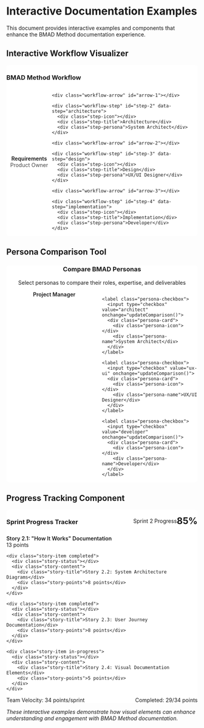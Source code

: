 ﻿# Interactive Documentation Examples

This document provides interactive examples and components that enhance the BMAD Method documentation experience.

## Interactive Workflow Visualizer

<div class="workflow-visualizer">
  <div class="workflow-header">
    <h3>BMAD Method Workflow</h3>
    <div class="workflow-controls">
      <button class="btn-play" onclick="startWorkflow()"> Start</button>
      <button class="btn-reset" onclick="resetWorkflow()"> Reset</button>
    </div>
  </div>
  
  <div class="workflow-canvas">
    <div class="workflow-step" id="step-1" data-step="requirements">
      <div class="step-icon"></div>
      <div class="step-title">Requirements</div>
      <div class="step-persona">Product Owner</div>
    </div>
    
    <div class="workflow-arrow" id="arrow-1"></div>
    
    <div class="workflow-step" id="step-2" data-step="architecture">
      <div class="step-icon"></div>
      <div class="step-title">Architecture</div>
      <div class="step-persona">System Architect</div>
    </div>
    
    <div class="workflow-arrow" id="arrow-2"></div>
    
    <div class="workflow-step" id="step-3" data-step="design">
      <div class="step-icon"></div>
      <div class="step-title">Design</div>
      <div class="step-persona">UX/UI Designer</div>
    </div>
    
    <div class="workflow-arrow" id="arrow-3"></div>
    
    <div class="workflow-step" id="step-4" data-step="implementation">
      <div class="step-icon"></div>
      <div class="step-title">Implementation</div>
      <div class="step-persona">Developer</div>
    </div>
  </div>
  
  <div class="workflow-details" id="workflow-details">
    <div class="detail-panel" id="detail-requirements">
      <h4>Requirements Phase</h4>
      <p>Product Owner defines project scope, user stories, and acceptance criteria.</p>
      <ul>
        <li>Stakeholder interviews</li>
        <li>User story creation</li>
        <li>Acceptance criteria definition</li>
      </ul>
    </div>
    
    <div class="detail-panel" id="detail-architecture">
      <h4>Architecture Phase</h4>
      <p>System Architect designs technical approach and system structure.</p>
      <ul>
        <li>Technology selection</li>
        <li>System design</li>
        <li>Integration planning</li>
      </ul>
    </div>
    
    <div class="detail-panel" id="detail-design">
      <h4>Design Phase</h4>
      <p>UX/UI Designer creates user experience and interface specifications.</p>
      <ul>
        <li>User experience design</li>
        <li>Interface mockups</li>
        <li>Design system components</li>
      </ul>
    </div>
    
    <div class="detail-panel" id="detail-implementation">
      <h4>Implementation Phase</h4>
      <p>Developer builds the solution according to specifications.</p>
      <ul>
        <li>Code implementation</li>
        <li>Testing and validation</li>
        <li>Documentation</li>
      </ul>
    </div>
  </div>
</div>

<script>
function startWorkflow() {
  const steps = document.querySelectorAll('.workflow-step');
  const arrows = document.querySelectorAll('.workflow-arrow');
  
  steps.forEach(step => step.classList.remove('active', 'completed'));
  arrows.forEach(arrow => arrow.classList.remove('active'));
  
  let currentStep = 0;
  const interval = setInterval(() => {
    if (currentStep > 0) {
      steps[currentStep - 1].classList.remove('active');
      steps[currentStep - 1].classList.add('completed');
      arrows[currentStep - 1].classList.add('active');
    }
    
    if (currentStep < steps.length) {
      steps[currentStep].classList.add('active');
      showStepDetails(steps[currentStep].dataset.step);
      currentStep++;
    } else {
      clearInterval(interval);
    }
  }, 2000);
}

function resetWorkflow() {
  const steps = document.querySelectorAll('.workflow-step');
  const arrows = document.querySelectorAll('.workflow-arrow');
  
  steps.forEach(step => step.classList.remove('active', 'completed'));
  arrows.forEach(arrow => arrow.classList.remove('active'));
  
  document.getElementById('workflow-details').style.display = 'none';
}

function showStepDetails(stepName) {
  const detailsContainer = document.getElementById('workflow-details');
  const panels = document.querySelectorAll('.detail-panel');
  
  panels.forEach(panel => panel.style.display = 'none');
  document.getElementById(`detail-${stepName}`).style.display = 'block';
  detailsContainer.style.display = 'block';
}
</script>

<style>
.workflow-visualizer {
  border: 1px solid var(--bmad-gray-200);
  border-radius: 8px;
  padding: var(--space-6);
  margin: var(--space-6) 0;
  background: white;
}

.workflow-header {
  display: flex;
  justify-content: space-between;
  align-items: center;
  margin-bottom: var(--space-6);
}

.workflow-controls button {
  margin-left: var(--space-2);
  padding: var(--space-2) var(--space-4);
  border: none;
  border-radius: 4px;
  background: var(--bmad-primary);
  color: white;
  cursor: pointer;
}

.workflow-canvas {
  display: flex;
  align-items: center;
  justify-content: space-between;
  margin-bottom: var(--space-6);
}

.workflow-step {
  text-align: center;
  padding: var(--space-4);
  border: 2px solid var(--bmad-gray-300);
  border-radius: 8px;
  background: var(--bmad-gray-50);
  transition: all 0.3s ease;
  min-width: 120px;
}

.workflow-step.active {
  border-color: var(--bmad-primary);
  background: var(--bmad-primary);
  color: white;
  transform: scale(1.05);
}

.workflow-step.completed {
  border-color: var(--bmad-success);
  background: var(--bmad-success);
  color: white;
}

.step-icon {
  font-size: 2rem;
  margin-bottom: var(--space-2);
}

.step-title {
  font-weight: 600;
  margin-bottom: var(--space-1);
}

.step-persona {
  font-size: 0.875rem;
  opacity: 0.8;
}

.workflow-arrow {
  width: 40px;
  height: 2px;
  background: var(--bmad-gray-300);
  position: relative;
  transition: background-color 0.3s ease;
}

.workflow-arrow.active {
  background: var(--bmad-success);
}

.workflow-arrow::after {
  content: '';
  position: absolute;
  right: -6px;
  top: -4px;
  width: 0;
  height: 0;
  border-left: 8px solid var(--bmad-gray-300);
  border-top: 5px solid transparent;
  border-bottom: 5px solid transparent;
  transition: border-left-color 0.3s ease;
}

.workflow-arrow.active::after {
  border-left-color: var(--bmad-success);
}

.workflow-details {
  display: none;
  background: var(--bmad-gray-50);
  border-radius: 6px;
  padding: var(--space-4);
}

.detail-panel {
  display: none;
}

.detail-panel h4 {
  color: var(--bmad-primary);
  margin-bottom: var(--space-2);
}

.detail-panel ul {
  margin-left: var(--space-4);
}
</style>

## Persona Comparison Tool

<div class="persona-comparison">
  <div class="comparison-header">
    <h3>Compare BMAD Personas</h3>
    <p>Select personas to compare their roles, expertise, and deliverables</p>
  </div>
  
  <div class="persona-selector-grid">
    <label class="persona-checkbox">
      <input type="checkbox" value="pm" onchange="updateComparison()">
      <div class="persona-card">
        <div class="persona-icon"></div>
        <div class="persona-name">Project Manager</div>
      </div>
    </label>
    
    <label class="persona-checkbox">
      <input type="checkbox" value="architect" onchange="updateComparison()">
      <div class="persona-card">
        <div class="persona-icon"></div>
        <div class="persona-name">System Architect</div>
      </div>
    </label>
    
    <label class="persona-checkbox">
      <input type="checkbox" value="ux-ui" onchange="updateComparison()">
      <div class="persona-card">
        <div class="persona-icon"></div>
        <div class="persona-name">UX/UI Designer</div>
      </div>
    </label>
    
    <label class="persona-checkbox">
      <input type="checkbox" value="developer" onchange="updateComparison()">
      <div class="persona-card">
        <div class="persona-icon"></div>
        <div class="persona-name">Developer</div>
      </div>
    </label>
  </div>
  
  <div class="comparison-table" id="comparison-table" style="display: none;">
    <table>
      <thead>
        <tr>
          <th>Aspect</th>
          <th class="persona-column" data-persona="pm">Project Manager</th>
          <th class="persona-column" data-persona="architect">System Architect</th>
          <th class="persona-column" data-persona="ux-ui">UX/UI Designer</th>
          <th class="persona-column" data-persona="developer">Developer</th>
        </tr>
      </thead>
      <tbody>
        <tr>
          <td><strong>Primary Focus</strong></td>
          <td class="persona-cell" data-persona="pm">Project coordination and delivery</td>
          <td class="persona-cell" data-persona="architect">Technical architecture and design</td>
          <td class="persona-cell" data-persona="ux-ui">User experience and interface</td>
          <td class="persona-cell" data-persona="developer">Code implementation and quality</td>
        </tr>
        <tr>
          <td><strong>Key Deliverables</strong></td>
          <td class="persona-cell" data-persona="pm">PRDs, project plans, status reports</td>
          <td class="persona-cell" data-persona="architect">Architecture docs, technical specs</td>
          <td class="persona-cell" data-persona="ux-ui">Wireframes, prototypes, design systems</td>
          <td class="persona-cell" data-persona="developer">Code, tests, documentation</td>
        </tr>
        <tr>
          <td><strong>Expertise Areas</strong></td>
          <td class="persona-cell" data-persona="pm">Planning, stakeholder management</td>
          <td class="persona-cell" data-persona="architect">System design, technology selection</td>
          <td class="persona-cell" data-persona="ux-ui">User research, visual design</td>
          <td class="persona-cell" data-persona="developer">Programming, testing, optimization</td>
        </tr>
        <tr>
          <td><strong>Typical Timeline</strong></td>
          <td class="persona-cell" data-persona="pm">Throughout project lifecycle</td>
          <td class="persona-cell" data-persona="architect">Early planning and design phases</td>
          <td class="persona-cell" data-persona="ux-ui">Design and early development</td>
          <td class="persona-cell" data-persona="developer">Implementation and testing phases</td>
        </tr>
      </tbody>
    </table>
  </div>
</div>

<script>
const personaData = {
  pm: { name: 'Project Manager', icon: '' },
  architect: { name: 'System Architect', icon: '' },
  'ux-ui': { name: 'UX/UI Designer', icon: '' },
  developer: { name: 'Developer', icon: '' }
};

function updateComparison() {
  const checkboxes = document.querySelectorAll('.persona-checkbox input[type="checkbox"]');
  const selectedPersonas = Array.from(checkboxes)
    .filter(cb => cb.checked)
    .map(cb => cb.value);
  
  const table = document.getElementById('comparison-table');
  const columns = document.querySelectorAll('.persona-column');
  const cells = document.querySelectorAll('.persona-cell');
  
  if (selectedPersonas.length === 0) {
    table.style.display = 'none';
    return;
  }
  
  table.style.display = 'block';
  
  // Show/hide columns based on selection
  columns.forEach(column => {
    const persona = column.dataset.persona;
    column.style.display = selectedPersonas.includes(persona) ? 'table-cell' : 'none';
  });
  
  cells.forEach(cell => {
    const persona = cell.dataset.persona;
    cell.style.display = selectedPersonas.includes(persona) ? 'table-cell' : 'none';
  });
}
</script>

<style>
.persona-comparison {
  border: 1px solid var(--bmad-gray-200);
  border-radius: 8px;
  padding: var(--space-6);
  margin: var(--space-6) 0;
  background: white;
}

.comparison-header {
  text-align: center;
  margin-bottom: var(--space-6);
}

.persona-selector-grid {
  display: grid;
  grid-template-columns: repeat(auto-fit, minmax(200px, 1fr));
  gap: var(--space-4);
  margin-bottom: var(--space-6);
}

.persona-checkbox {
  cursor: pointer;
}

.persona-checkbox input[type="checkbox"] {
  display: none;
}

.persona-card {
  border: 2px solid var(--bmad-gray-300);
  border-radius: 8px;
  padding: var(--space-4);
  text-align: center;
  transition: all 0.2s ease;
  background: white;
}

.persona-checkbox input[type="checkbox"]:checked + .persona-card {
  border-color: var(--bmad-primary);
  background: var(--bmad-primary);
  color: white;
}

.persona-icon {
  font-size: 2rem;
  margin-bottom: var(--space-2);
}

.persona-name {
  font-weight: 600;
}

.comparison-table {
  overflow-x: auto;
}

.comparison-table table {
  width: 100%;
  border-collapse: collapse;
  background: white;
  border-radius: 6px;
  overflow: hidden;
  box-shadow: 0 1px 3px rgba(0, 0, 0, 0.1);
}

.comparison-table th,
.comparison-table td {
  padding: var(--space-3);
  text-align: left;
  border-bottom: 1px solid var(--bmad-gray-200);
}

.comparison-table th {
  background: var(--bmad-gray-50);
  font-weight: 600;
  color: var(--bmad-gray-900);
}

.comparison-table tr:hover {
  background: var(--bmad-gray-50);
}
</style>

## Progress Tracking Component

<div class="progress-tracker">
  <div class="tracker-header">
    <h3>Sprint Progress Tracker</h3>
    <div class="progress-summary">
      <span class="progress-text">Sprint 2 Progress</span>
      <span class="progress-percentage">85%</span>
    </div>
  </div>
  
  <div class="progress-bar">
    <div class="progress-fill" style="width: 85%"></div>
  </div>
  
  <div class="story-list">
    <div class="story-item completed">
      <div class="story-status"></div>
      <div class="story-content">
        <div class="story-title">Story 2.1: "How It Works" Documentation</div>
        <div class="story-points">13 points</div>
      </div>
    </div>
    
    <div class="story-item completed">
      <div class="story-status"></div>
      <div class="story-content">
        <div class="story-title">Story 2.2: System Architecture Diagrams</div>
        <div class="story-points">8 points</div>
      </div>
    </div>
    
    <div class="story-item completed">
      <div class="story-status"></div>
      <div class="story-content">
        <div class="story-title">Story 2.3: User Journey Documentation</div>
        <div class="story-points">8 points</div>
      </div>
    </div>
    
    <div class="story-item in-progress">
      <div class="story-status"></div>
      <div class="story-content">
        <div class="story-title">Story 2.4: Visual Documentation Elements</div>
        <div class="story-points">5 points</div>
      </div>
    </div>
  </div>
  
  <div class="tracker-footer">
    <div class="velocity-info">
      <span>Team Velocity: 34 points/sprint</span>
      <span>Completed: 29/34 points</span>
    </div>
  </div>
</div>

<style>
.progress-tracker {
  border: 1px solid var(--bmad-gray-200);
  border-radius: 8px;
  padding: var(--space-6);
  margin: var(--space-6) 0;
  background: white;
}

.tracker-header {
  display: flex;
  justify-content: space-between;
  align-items: center;
  margin-bottom: var(--space-4);
}

.progress-summary {
  display: flex;
  align-items: center;
  gap: var(--space-2);
}

.progress-percentage {
  font-size: 1.5rem;
  font-weight: 700;
  color: var(--bmad-primary);
}

.progress-bar {
  width: 100%;
  height: 8px;
  background: var(--bmad-gray-200);
  border-radius: 4px;
  overflow: hidden;
  margin-bottom: var(--space-6);
}

.progress-fill {
  height: 100%;
  background: linear-gradient(90deg, var(--bmad-primary), var(--bmad-success));
  transition: width 0.3s ease;
}

.story-list {
  space-y: var(--space-3);
}

.story-item {
  display: flex;
  align-items: center;
  padding: var(--space-3);
  border-radius: 6px;
  margin-bottom: var(--space-2);
}

.story-item.completed {
  background: var(--bmad-gray-50);
  border-left: 4px solid var(--bmad-success);
}

.story-item.in-progress {
  background: var(--bmad-gray-50);
  border-left: 4px solid var(--bmad-primary);
}

.story-status {
  font-size: 1.25rem;
  margin-right: var(--space-3);
}

.story-content {
  flex: 1;
}

.story-title {
  font-weight: 600;
  margin-bottom: var(--space-1);
}

.story-points {
  font-size: 0.875rem;
  color: var(--bmad-gray-600);
}

.tracker-footer {
  margin-top: var(--space-4);
  padding-top: var(--space-4);
  border-top: 1px solid var(--bmad-gray-200);
}

.velocity-info {
  display: flex;
  justify-content: space-between;
  font-size: 0.875rem;
  color: var(--bmad-gray-600);
}
</style>

*These interactive examples demonstrate how visual elements can enhance understanding and engagement with BMAD Method documentation.*
